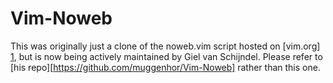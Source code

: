 # Vim-Noweb #

This was originally just a clone of the noweb.vim script hosted on [vim.org] [1], but is now being actively maintained by Giel van Schijndel. Please refer to [his repo][https://github.com/muggenhor/Vim-Noweb] rather than this one.

[1]: http://www.vim.org/scripts/script.php?script_id=3038
